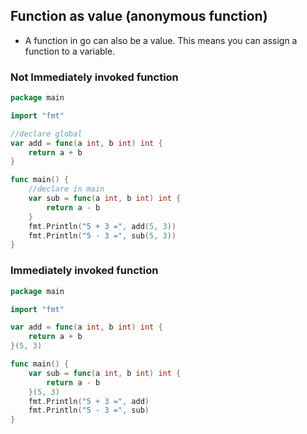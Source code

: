 ## Function as value (anonymous function)
 - A function in go can also be a value. This means you can assign a function to a variable.
### Not Immediately invoked function


```go
package main

import "fmt"

//declare global
var add = func(a int, b int) int {
	return a + b
}

func main() {
    //declare in main
	var sub = func(a int, b int) int {
		return a - b
	}
	fmt.Println("5 + 3 =", add(5, 3))
	fmt.Println("5 - 3 =", sub(5, 3))
}


```

###  Immediately invoked function

```go
package main

import "fmt"

var add = func(a int, b int) int {
	return a + b
}(5, 3)

func main() {
	var sub = func(a int, b int) int {
		return a - b
	}(5, 3)
	fmt.Println("5 + 3 =", add)
	fmt.Println("5 - 3 =", sub)
}

```


